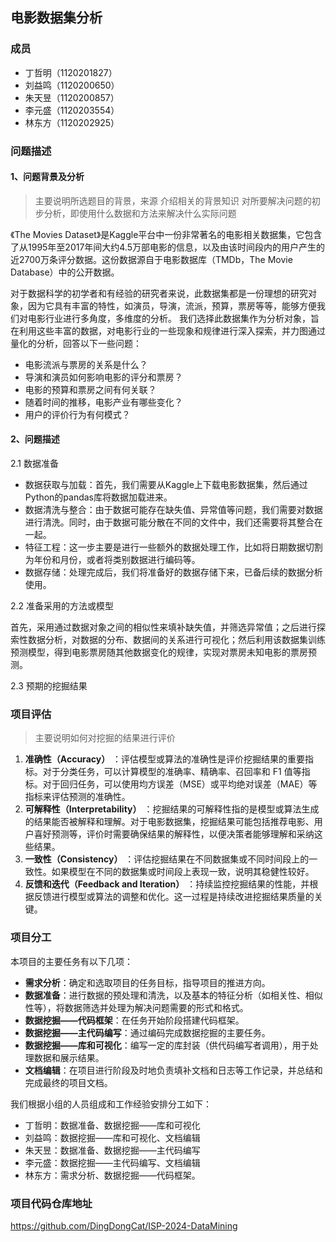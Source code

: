 
## **电影数据集分析**

### 成员

- 丁哲明（1120201827）
- 刘益鸣（1120200650）
- 朱天昱（1120200857）
- 李元盛（1120203554）
- 林东方（1120202925）

### 问题描述

#### 1、问题背景及分析

> 主要说明所选题目的背景，来源
> 介绍相关的背景知识
> 对所要解决问题的初步分析，即使用什么数据和方法来解决什么实际问题


《The Movies Dataset》是Kaggle平台中一份非常著名的电影相关数据集，它包含了从1995年至2017年间大约4.5万部电影的信息，以及由该时间段内的用户产生的近2700万条评分数据。这份数据源自于电影数据库（TMDb，The Movie Database）中的公开数据。

对于数据科学的初学者和有经验的研究者来说，此数据集都是一份理想的研究对象，因为它具有丰富的特性，如演员，导演，流派，预算，票房等等，能够方便我们对电影行业进行多角度，多维度的分析。
我们选择此数据集作为分析对象，旨在利用这些丰富的数据，对电影行业的一些现象和规律进行深入探索，并力图通过量化的分析，回答以下一些问题：

- 电影流派与票房的关系是什么？
- 导演和演员如何影响电影的评分和票房？
- 电影的预算和票房之间有何关联？
- 随着时间的推移，电影产业有哪些变化？
- 用户的评价行为有何模式？

#### 2、问题描述

2.1 数据准备

- 数据获取与加载：首先，我们需要从Kaggle上下载电影数据集，然后通过Python的pandas库将数据加载进来。
- 数据清洗与整合：由于数据可能存在缺失值、异常值等问题，我们需要对数据进行清洗。同时，由于数据可能分散在不同的文件中，我们还需要将其整合在一起。
- 特征工程：这一步主要是进行一些额外的数据处理工作，比如将日期数据切割为年份和月份，或者将类别数据进行编码等。
- 数据存储：处理完成后，我们将准备好的数据存储下来，已备后续的数据分析使用。

2.2 准备采用的方法或模型

首先，采用通过数据对象之间的相似性来填补缺失值，并筛选异常值；之后进行探索性数据分析，对数据的分布、数据间的关系进行可视化；然后利用该数据集训练预测模型，得到电影票房随其他数据变化的规律，实现对票房未知电影的票房预测。

2.3 预期的挖掘结果


### 项目评估

> 主要说明如何对挖掘的结果进行评价

1. **准确性（Accuracy）** ：评估模型或算法的准确性是评价挖掘结果的重要指标。对于分类任务，可以计算模型的准确率、精确率、召回率和 F1 值等指标。对于回归任务，可以使用均方误差（MSE）或平均绝对误差（MAE）等指标来评估预测的准确性。
2. **可解释性（Interpretability）** ：挖掘结果的可解释性指的是模型或算法生成的结果能否被解释和理解。对于电影数据集，挖掘结果可能包括推荐电影、用户喜好预测等，评价时需要确保结果的解释性，以便决策者能够理解和采纳这些结果。
3. **一致性（Consistency）** ：评估挖掘结果在不同数据集或不同时间段上的一致性。如果模型在不同的数据集或时间段上表现一致，说明其稳健性较好。
4. **反馈和迭代（Feedback and Iteration）** ：持续监控挖掘结果的性能，并根据反馈进行模型或算法的调整和优化。这一过程是持续改进挖掘结果质量的关键。

### 项目分工

本项目的主要任务有以下几项：
- **需求分析**：确定和选取项目的任务目标，指导项目的推进方向。
- **数据准备**：进行数据的预处理和清洗，以及基本的特征分析（如相关性、相似性等），将数据筛选并处理为解决问题需要的形式和格式。
- **数据挖掘——代码框架**：在任务开始阶段搭建代码框架。
- **数据挖掘——主代码编写**：通过编码完成数据挖掘的主要任务。
- **数据挖掘——库和可视化**：编写一定的库封装（供代码编写者调用），用于处理数据和展示结果。
- **文档编辑**：在项目进行阶段及时地负责填补文档和日志等工作记录，并总结和完成最终的项目文档。

我们根据小组的人员组成和工作经验安排分工如下：
- 丁哲明：数据准备、数据挖掘——库和可视化
- 刘益鸣：数据挖掘——库和可视化、文档编辑
- 朱天昱：数据准备、数据挖掘——主代码编写
- 李元盛：数据挖掘——主代码编写、文档编辑
- 林东方：需求分析、数据挖掘——代码框架。

### 项目代码仓库地址

https://github.com/DingDongCat/ISP-2024-DataMining
